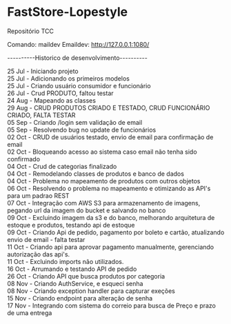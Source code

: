 # FastStore-Lopestyle
Repositório TCC


Comando: maildev
Emaildev: http://127.0.0.1:1080/

----------Historico de desenvolvimento----------

25 Jul - Iniciando projeto<br />
25 Jul - Adicionando os primeiros modelos<br />
25 Jul - Criando usuário consumidor e funcionário<br />
26 Jul - Crud PRODUTO, faltou testar<br />
24 Aug - Mapeando as classes<br />
29 Aug - CRUD PRODUTOS CRIADO E TESTADO, CRUD FUNCIONÁRIO CRIADO, FALTA TESTAR<br />
05 Sep - Criando /login sem validação de email<br />
05 Sep - Resolvendo bug no update de funcionários<br />
02 Oct - CRUD de usuários testado, envio de email para confirmação de email<br />
02 Oct - Bloqueando acesso ao sistema caso email não tenha sido confirmado<br />
04 Oct - Crud de categorias finalizado<br />
04 Oct - Remodelando classes de produtos e banco de dados<br />
04 Oct - Problema no mapeamento de produtos com outros objetos<br />
06 Oct - Resolvendo o problema no mapeamento e otimizando as API's para um padrao REST<br />
07 Oct - Integração com AWS S3 para armazenamento de imagens, pegando url da imagem do bucket e salvando no banco<br />
09 Oct - Excluindo imagem da s3 e do banco, melhorando arquitetura de estoque e produtos, testando api de estoque<br />
09 Oct - Criando Api de pedido, pagamento por boleto e cartão, atualizando envio de email - falta testar<br />
11 Oct - Criando api para aprovar pagamento manualmente, gerenciando autorização das api's.<br />
11 Oct - Excluindo imports não utilizados.<br />
16 Oct - Arrumando e testando API de pedido<br />
26 Oct - Criando API que busca produtos por categoria<br />
08 Nov - Criando AuthService, e esqueci senha<br />
08 Nov - Criando exception handler para capturar exeções<br />
15 Nov - Criando endpoint para alteração de senha<br />
17 Nov - Integrando com sistema do correio para busca de Preço e prazo de uma entrega<br />

